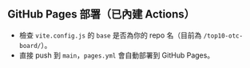 
## GitHub Pages 部署（已內建 Actions）
- 檢查 `vite.config.js` 的 `base` 是否為你的 repo 名（目前為 `/top10-otc-board/`）。
- 直接 push 到 `main`，`pages.yml` 會自動部署到 GitHub Pages。
